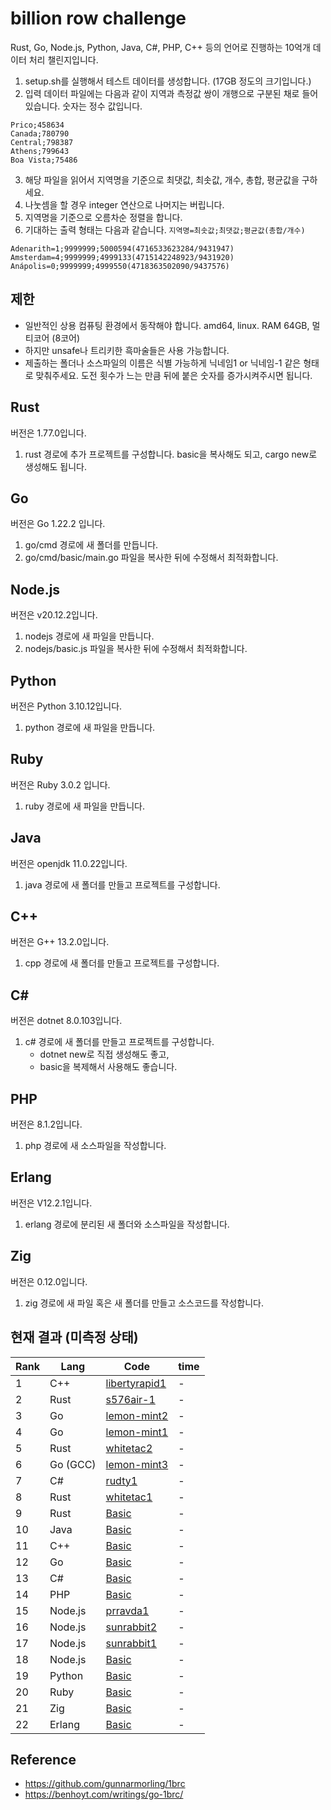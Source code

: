 # billion row challenge

Rust, Go, Node.js, Python, Java, C#, PHP, C++ 등의 언어로 진행하는 10억개 데이터 처리 챌린지입니다.

1. setup.sh를 실행해서 테스트 데이터를 생성합니다. (17GB 정도의 크기입니다.)
2. 입력 데이터 파일에는 다음과 같이 지역과 측정값 쌍이 개행으로 구분된 채로 들어있습니다. 숫자는 정수 값입니다.

```
Prico;458634
Canada;780790
Central;798387
Athens;799643
Boa Vista;75486
```

3. 해당 파일을 읽어서 지역명을 기준으로 최댓값, 최솟값, 개수, 총합, 평균값을 구하세요.
4. 나눗셈을 할 경우 integer 연산으로 나머지는 버립니다.
5. 지역명을 기준으로 오름차순 정렬을 합니다.
6. 기대하는 출력 형태는 다음과 같습니다. `지역명=최솟값;최댓값;평균값(총합/개수)`

```
Adenarith=1;9999999;5000594(4716533623284/9431947)
Amsterdam=4;9999999;4999133(4715142248923/9431920)
Anápolis=0;9999999;4999550(4718363502090/9437576)
```

## 제한

- 일반적인 상용 컴퓨팅 환경에서 동작해야 합니다. amd64, linux. RAM 64GB, 멀티코어 (8코어)
- 하지만 unsafe나 트리키한 흑마술들은 사용 가능합니다.
- 제출하는 폴더나 소스파일의 이름은 식별 가능하게 닉네임1 or 닉네임-1 같은 형태로 맞춰주세요. 도전 횟수가 느는 만큼 뒤에 붙은 숫자를 증가시켜주시면 됩니다.

## Rust

버전은 1.77.0입니다.
1. rust 경로에 추가 프로젝트를 구성합니다. basic을 복사해도 되고, cargo new로 생성해도 됩니다.

## Go

버전은 Go 1.22.2 입니다.
1. go/cmd 경로에 새 폴더를 만듭니다.
2. go/cmd/basic/main.go 파일을 복사한 뒤에 수정해서 최적화합니다.

## Node.js

버전은 v20.12.2입니다.
1. nodejs 경로에 새 파일을 만듭니다.
2. nodejs/basic.js 파일을 복사한 뒤에 수정해서 최적화합니다.

## Python
버전은 Python 3.10.12입니다.
1. python 경로에 새 파일을 만듭니다.

## Ruby
버전은 Ruby 3.0.2 입니다.
1. ruby 경로에 새 파일을 만듭니다.

## Java
버전은 openjdk 11.0.22입니다.
1. java 경로에 새 폴더를 만들고 프로젝트를 구성합니다.

## C++
버전은 G++ 13.2.0입니다.
1. cpp 경로에 새 폴더를 만들고 프로젝트를 구성합니다.

## C#
버전은 dotnet 8.0.103입니다.
1. c# 경로에 새 폴더를 만들고 프로젝트를 구성합니다.
   -  dotnet new로 직접 생성해도 좋고,
   -  basic을 복제해서 사용해도 좋습니다.

## PHP
버전은 8.1.2입니다.
1. php 경로에 새 소스파일을 작성합니다.

## Erlang
버전은 V12.2.1입니다.
1. erlang 경로에 분리된 새 폴더와 소스파일을 작성합니다.

## Zig
버전은 0.12.0입니다.
1. zig 경로에 새 파일 혹은 새 폴더를 만들고 소스코드를 작성합니다.

## 현재 결과 (미측정 상태)

| Rank | Lang     | Code                                          | time      |
| ---- | -------- | --------------------------------------------- | --------- |
| 1    | C++      | [libertyrapid1](./cpp/libertyrapid1/main.cpp) | -    |
| 2    | Rust     | [s576air-1](./rust/s576air-1/src/main.rs)     | -    |
| 3    | Go       | [lemon-mint2](./go/cmd/lemon-mint2/main.go)   | -    |
| 4    | Go       | [lemon-mint1](./go/cmd/lemon-mint1/main.go)   | -    |
| 5    | Rust     | [whitetac2](./rust/whitetac2/src/main.rs)     | -    |
| 6    | Go (GCC) | [lemon-mint3](./go/cmd/lemon-mint3/main.go)   | -    |
| 7    | C#       | [rudty1](./csharp/rudty1/Program.cs)          | -    |
| 8    | Rust     | [whitetac1](./rust/whitetac1/src/main.rs)     | -    |
| 9    | Rust     | [Basic](./rust/basic/src/main.rs)             | -    |
| 10   | Java     | [Basic](./java/basic/Main.java)               | -    |
| 11   | C++      | [Basic](./cpp/basic/main.cpp)                 | -    |
| 12   | Go       | [Basic](./go/cmd/basic/main.go)               | -    |
| 13   | C#       | [Basic](./csharp/basic/Program.cs)            | -    |
| 14   | PHP      | [Basic](./php/basic.php)                      | -    |
| 15   | Node.js  | [prravda1](./nodejs/prravda1/index.js)        | -    |
| 16   | Node.js  | [sunrabbit2](./nodejs/sunrabbit2/index.js)    | -    |
| 17   | Node.js  | [sunrabbit1](./nodejs/sunrabbit1/index.js)    | -    |
| 18   | Node.js  | [Basic](./nodejs/basic.js)                    | -    |
| 19   | Python   | [Basic](./python/basic.py)                    | -    |
| 20   | Ruby     | [Basic](./ruby/basic.rb)                      | -    |
| 21   | Zig      | [Basic](./zig/basic.zig)                      | -    |
| 22   | Erlang   | [Basic](./erlang/basic/main.erl)              | -    |

## Reference

- https://github.com/gunnarmorling/1brc
- https://benhoyt.com/writings/go-1brc/
